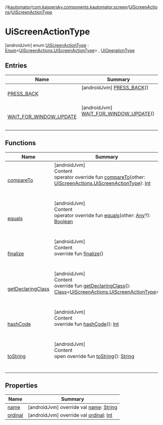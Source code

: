 //[kautomator](../../../index.md)/[com.kaspersky.components.kautomator.screen](../../index.md)/[UiScreenActions](../index.md)/[UiScreenActionType](index.md)



# UiScreenActionType  
 [androidJvm] enum [UiScreenActionType](index.md) : [Enum](https://kotlinlang.org/api/latest/jvm/stdlib/kotlin/-enum/index.html)<[UiScreenActions.UiScreenActionType](index.md)> , [UiOperationType](../../../com.kaspersky.components.kautomator.intercept.operation/-ui-operation-type/index.md)   


## Entries  
  
|  Name|  Summary| 
|---|---|
| [PRESS_BACK](-p-r-e-s-s_-b-a-c-k/index.md)|  [androidJvm] [PRESS_BACK](-p-r-e-s-s_-b-a-c-k/index.md)()  <br>  <br>   <br>
| [WAIT_FOR_WINDOW_UPDATE](-w-a-i-t_-f-o-r_-w-i-n-d-o-w_-u-p-d-a-t-e/index.md)|  [androidJvm] [WAIT_FOR_WINDOW_UPDATE](-w-a-i-t_-f-o-r_-w-i-n-d-o-w_-u-p-d-a-t-e/index.md)()  <br>  <br>   <br>


## Functions  
  
|  Name|  Summary| 
|---|---|
| [compareTo](https://kotlinlang.org/api/latest/jvm/stdlib/kotlin/-enum/compare-to.html)| [androidJvm]  <br>Content  <br>operator override fun [compareTo](https://kotlinlang.org/api/latest/jvm/stdlib/kotlin/-enum/compare-to.html)(other: [UiScreenActions.UiScreenActionType](index.md)): [Int](https://kotlinlang.org/api/latest/jvm/stdlib/kotlin/-int/index.html)  <br><br><br>
| [equals](https://kotlinlang.org/api/latest/jvm/stdlib/kotlin/-enum/equals.html)| [androidJvm]  <br>Content  <br>operator override fun [equals](https://kotlinlang.org/api/latest/jvm/stdlib/kotlin/-enum/equals.html)(other: [Any](https://kotlinlang.org/api/latest/jvm/stdlib/kotlin/-any/index.html)?): [Boolean](https://kotlinlang.org/api/latest/jvm/stdlib/kotlin/-boolean/index.html)  <br><br><br>
| [finalize](https://kotlinlang.org/api/latest/jvm/stdlib/kotlin/-enum/finalize.html)| [androidJvm]  <br>Content  <br>override fun [finalize](https://kotlinlang.org/api/latest/jvm/stdlib/kotlin/-enum/finalize.html)()  <br><br><br>
| [getDeclaringClass](https://kotlinlang.org/api/latest/jvm/stdlib/kotlin/-enum/get-declaring-class.html)| [androidJvm]  <br>Content  <br>override fun [getDeclaringClass](https://kotlinlang.org/api/latest/jvm/stdlib/kotlin/-enum/get-declaring-class.html)(): [Class](https://docs.oracle.com/javase/8/docs/api/java/lang/Class.html)<[UiScreenActions.UiScreenActionType](index.md)>  <br><br><br>
| [hashCode](https://kotlinlang.org/api/latest/jvm/stdlib/kotlin/-enum/hash-code.html)| [androidJvm]  <br>Content  <br>override fun [hashCode](https://kotlinlang.org/api/latest/jvm/stdlib/kotlin/-enum/hash-code.html)(): [Int](https://kotlinlang.org/api/latest/jvm/stdlib/kotlin/-int/index.html)  <br><br><br>
| [toString](https://kotlinlang.org/api/latest/jvm/stdlib/kotlin/-enum/to-string.html)| [androidJvm]  <br>Content  <br>open override fun [toString](https://kotlinlang.org/api/latest/jvm/stdlib/kotlin/-enum/to-string.html)(): [String](https://kotlinlang.org/api/latest/jvm/stdlib/kotlin/-string/index.html)  <br><br><br>


## Properties  
  
|  Name|  Summary| 
|---|---|
| [name](index.md#com.kaspersky.components.kautomator.screen/UiScreenActions.UiScreenActionType/name/#/PointingToDeclaration/)|  [androidJvm] override val [name](index.md#com.kaspersky.components.kautomator.screen/UiScreenActions.UiScreenActionType/name/#/PointingToDeclaration/): [String](https://kotlinlang.org/api/latest/jvm/stdlib/kotlin/-string/index.html)   <br>
| [ordinal](index.md#com.kaspersky.components.kautomator.screen/UiScreenActions.UiScreenActionType/ordinal/#/PointingToDeclaration/)|  [androidJvm] override val [ordinal](index.md#com.kaspersky.components.kautomator.screen/UiScreenActions.UiScreenActionType/ordinal/#/PointingToDeclaration/): [Int](https://kotlinlang.org/api/latest/jvm/stdlib/kotlin/-int/index.html)   <br>

